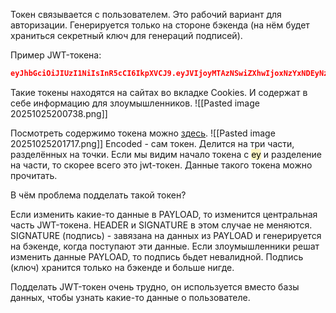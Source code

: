 Токен связывается с пользователем. Это рабочий вариант для авторизации. Генерируется только на стороне бэкенда (на нём будет храниться секретный ключ для генераций подписей).

Пример JWT-токена:
```json
eyJhbGciOiJIUzI1NiIsInR5cCI6IkpXVCJ9.eyJVIjoyMTAzNSwiZXhwIjoxNzYxNDEyNzczLCJwYXltZW50IjpbXX0.MffsT9bGt-EWxCN_vb6eBCnQMU8Zy_G-_D2-sTtgloE
```

Такие токены находятся на сайтах во вкладке Cookies. И содержат в себе информацию для злоумышленников.
![[Pasted image 20251025200738.png]]

Посмотреть содержимо токена можно [здесь](https://www.jwt.io/).
![[Pasted image 20251025201717.png]]
Encoded - сам токен. Делится на три части, разделённых на точки. Если мы видим начало токена с <mark style="background: #FFF3A3A6;">ey</mark> и разделение на части, то скорее всего это jwt-токен. Данные такого токена можно прочитать.

В чём проблема подделать такой токен?

Если изменить какие-то данные в PAYLOAD, то изменится центральная часть JWT-токена. HEADER и SIGNATURE в этом случае не меняются. 
SIGNATURE (подпись) - завязана на данных из PAYLOAD и генерируется на бэкенде, когда поступают эти данные. Если злоумышленники решат изменить данные PAYLOAD, то подпись бьдет невалидной. Подпись (ключ) хранится только на бэкенде и больше нигде.

Подделать JWT-токен очень трудно, он используется вместо базы данных, чтобы узнать какие-то данные о пользователе.

 
